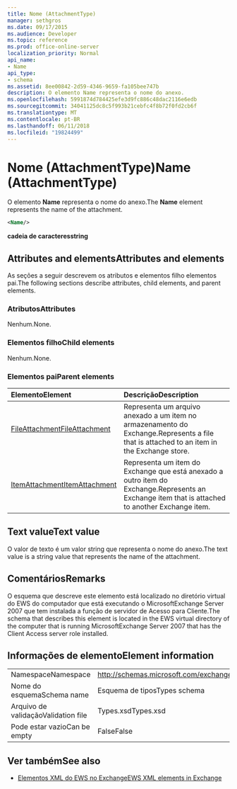 ```yaml
---
title: Nome (AttachmentType)
manager: sethgros
ms.date: 09/17/2015
ms.audience: Developer
ms.topic: reference
ms.prod: office-online-server
localization_priority: Normal
api_name:
- Name
api_type:
- schema
ms.assetid: 8ee00842-2d59-4346-9659-fa105bee747b
description: O elemento Name representa o nome do anexo.
ms.openlocfilehash: 5991874d784425efe3d9fc886c48dac2116e6edb
ms.sourcegitcommit: 34041125dc8c5f993b21cebfc4f8b72f0fd2cb6f
ms.translationtype: MT
ms.contentlocale: pt-BR
ms.lasthandoff: 06/11/2018
ms.locfileid: "19824499"
---
```

# <a name="name-attachmenttype"></a><span data-ttu-id="61e6b-103">Nome (AttachmentType)</span><span class="sxs-lookup"><span data-stu-id="61e6b-103">Name (AttachmentType)</span></span>

<span data-ttu-id="61e6b-104">O elemento **Name** representa o nome do anexo.</span><span class="sxs-lookup"><span data-stu-id="61e6b-104">The **Name** element represents the name of the attachment.</span></span> 
  
```xml
<Name/>
```

<span data-ttu-id="61e6b-105">**cadeia de caracteres**</span><span class="sxs-lookup"><span data-stu-id="61e6b-105">**string**</span></span>

## <a name="attributes-and-elements"></a><span data-ttu-id="61e6b-106">Attributes and elements</span><span class="sxs-lookup"><span data-stu-id="61e6b-106">Attributes and elements</span></span>

<span data-ttu-id="61e6b-107">As seções a seguir descrevem os atributos e elementos filho elementos pai.</span><span class="sxs-lookup"><span data-stu-id="61e6b-107">The following sections describe attributes, child elements, and parent elements.</span></span>
  
### <a name="attributes"></a><span data-ttu-id="61e6b-108">Atributos</span><span class="sxs-lookup"><span data-stu-id="61e6b-108">Attributes</span></span>

<span data-ttu-id="61e6b-109">Nenhum.</span><span class="sxs-lookup"><span data-stu-id="61e6b-109">None.</span></span>
  
### <a name="child-elements"></a><span data-ttu-id="61e6b-110">Elementos filho</span><span class="sxs-lookup"><span data-stu-id="61e6b-110">Child elements</span></span>

<span data-ttu-id="61e6b-111">Nenhum.</span><span class="sxs-lookup"><span data-stu-id="61e6b-111">None.</span></span>
  
### <a name="parent-elements"></a><span data-ttu-id="61e6b-112">Elementos pai</span><span class="sxs-lookup"><span data-stu-id="61e6b-112">Parent elements</span></span>

|<span data-ttu-id="61e6b-113">**Elemento**</span><span class="sxs-lookup"><span data-stu-id="61e6b-113">**Element**</span></span>|<span data-ttu-id="61e6b-114">**Descrição**</span><span class="sxs-lookup"><span data-stu-id="61e6b-114">**Description**</span></span>|
|:-----|:-----|
|[<span data-ttu-id="61e6b-115">FileAttachment</span><span class="sxs-lookup"><span data-stu-id="61e6b-115">FileAttachment</span></span>](fileattachment.md) <br/> |<span data-ttu-id="61e6b-116">Representa um arquivo anexado a um item no armazenamento do Exchange.</span><span class="sxs-lookup"><span data-stu-id="61e6b-116">Represents a file that is attached to an item in the Exchange store.</span></span>  <br/> |
|[<span data-ttu-id="61e6b-117">ItemAttachment</span><span class="sxs-lookup"><span data-stu-id="61e6b-117">ItemAttachment</span></span>](itemattachment.md) <br/> |<span data-ttu-id="61e6b-118">Representa um item do Exchange que está anexado a outro item do Exchange.</span><span class="sxs-lookup"><span data-stu-id="61e6b-118">Represents an Exchange item that is attached to another Exchange item.</span></span>  <br/> |
   
## <a name="text-value"></a><span data-ttu-id="61e6b-119">Text value</span><span class="sxs-lookup"><span data-stu-id="61e6b-119">Text value</span></span>

<span data-ttu-id="61e6b-120">O valor de texto é um valor string que representa o nome do anexo.</span><span class="sxs-lookup"><span data-stu-id="61e6b-120">The text value is a string value that represents the name of the attachment.</span></span>
  
## <a name="remarks"></a><span data-ttu-id="61e6b-121">Comentários</span><span class="sxs-lookup"><span data-stu-id="61e6b-121">Remarks</span></span>

<span data-ttu-id="61e6b-122">O esquema que descreve este elemento está localizado no diretório virtual do EWS do computador que está executando o MicrosoftExchange Server 2007 que tem instalada a função de servidor de Acesso para Cliente.</span><span class="sxs-lookup"><span data-stu-id="61e6b-122">The schema that describes this element is located in the EWS virtual directory of the computer that is running MicrosoftExchange Server 2007 that has the Client Access server role installed.</span></span>
  
## <a name="element-information"></a><span data-ttu-id="61e6b-123">Informações de elemento</span><span class="sxs-lookup"><span data-stu-id="61e6b-123">Element information</span></span>

|||
|:-----|:-----|
|<span data-ttu-id="61e6b-124">Namespace</span><span class="sxs-lookup"><span data-stu-id="61e6b-124">Namespace</span></span>  <br/> |http://schemas.microsoft.com/exchange/services/2006/types  <br/> |
|<span data-ttu-id="61e6b-125">Nome do esquema</span><span class="sxs-lookup"><span data-stu-id="61e6b-125">Schema name</span></span>  <br/> |<span data-ttu-id="61e6b-126">Esquema de tipos</span><span class="sxs-lookup"><span data-stu-id="61e6b-126">Types schema</span></span>  <br/> |
|<span data-ttu-id="61e6b-127">Arquivo de validação</span><span class="sxs-lookup"><span data-stu-id="61e6b-127">Validation file</span></span>  <br/> |<span data-ttu-id="61e6b-128">Types.xsd</span><span class="sxs-lookup"><span data-stu-id="61e6b-128">Types.xsd</span></span>  <br/> |
|<span data-ttu-id="61e6b-129">Pode estar vazio</span><span class="sxs-lookup"><span data-stu-id="61e6b-129">Can be empty</span></span>  <br/> |<span data-ttu-id="61e6b-130">False</span><span class="sxs-lookup"><span data-stu-id="61e6b-130">False</span></span>  <br/> |
   
## <a name="see-also"></a><span data-ttu-id="61e6b-131">Ver também</span><span class="sxs-lookup"><span data-stu-id="61e6b-131">See also</span></span>

- [<span data-ttu-id="61e6b-132">Elementos XML do EWS no Exchange</span><span class="sxs-lookup"><span data-stu-id="61e6b-132">EWS XML elements in Exchange</span></span>](ews-xml-elements-in-exchange.md)

